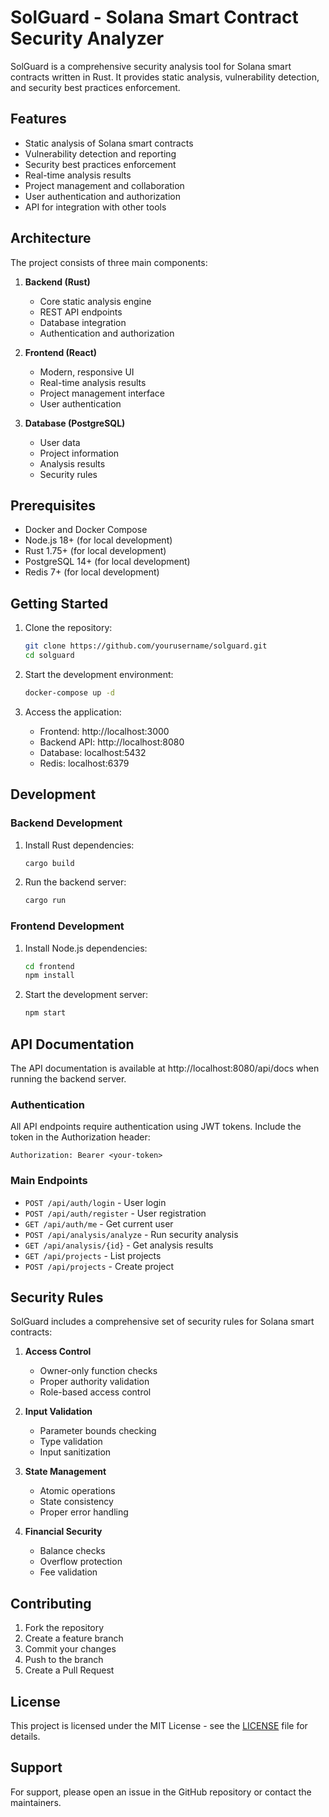 # SolGuard - Solana Smart Contract Security Analyzer

SolGuard is a comprehensive security analysis tool for Solana smart contracts written in Rust. It provides static analysis, vulnerability detection, and security best practices enforcement.

## Features

- Static analysis of Solana smart contracts
- Vulnerability detection and reporting
- Security best practices enforcement
- Real-time analysis results
- Project management and collaboration
- User authentication and authorization
- API for integration with other tools

## Architecture

The project consists of three main components:

1. **Backend (Rust)**
   - Core static analysis engine
   - REST API endpoints
   - Database integration
   - Authentication and authorization

2. **Frontend (React)**
   - Modern, responsive UI
   - Real-time analysis results
   - Project management interface
   - User authentication

3. **Database (PostgreSQL)**
   - User data
   - Project information
   - Analysis results
   - Security rules

## Prerequisites

- Docker and Docker Compose
- Node.js 18+ (for local development)
- Rust 1.75+ (for local development)
- PostgreSQL 14+ (for local development)
- Redis 7+ (for local development)

## Getting Started

1. Clone the repository:
   ```bash
   git clone https://github.com/yourusername/solguard.git
   cd solguard
   ```

2. Start the development environment:
   ```bash
   docker-compose up -d
   ```

3. Access the application:
   - Frontend: http://localhost:3000
   - Backend API: http://localhost:8080
   - Database: localhost:5432
   - Redis: localhost:6379

## Development

### Backend Development

1. Install Rust dependencies:
   ```bash
   cargo build
   ```

2. Run the backend server:
   ```bash
   cargo run
   ```

### Frontend Development

1. Install Node.js dependencies:
   ```bash
   cd frontend
   npm install
   ```

2. Start the development server:
   ```bash
   npm start
   ```

## API Documentation

The API documentation is available at http://localhost:8080/api/docs when running the backend server.

### Authentication

All API endpoints require authentication using JWT tokens. Include the token in the Authorization header:

```
Authorization: Bearer <your-token>
```

### Main Endpoints

- `POST /api/auth/login` - User login
- `POST /api/auth/register` - User registration
- `GET /api/auth/me` - Get current user
- `POST /api/analysis/analyze` - Run security analysis
- `GET /api/analysis/{id}` - Get analysis results
- `GET /api/projects` - List projects
- `POST /api/projects` - Create project

## Security Rules

SolGuard includes a comprehensive set of security rules for Solana smart contracts:

1. **Access Control**
   - Owner-only function checks
   - Proper authority validation
   - Role-based access control

2. **Input Validation**
   - Parameter bounds checking
   - Type validation
   - Input sanitization

3. **State Management**
   - Atomic operations
   - State consistency
   - Proper error handling

4. **Financial Security**
   - Balance checks
   - Overflow protection
   - Fee validation

## Contributing

1. Fork the repository
2. Create a feature branch
3. Commit your changes
4. Push to the branch
5. Create a Pull Request

## License

This project is licensed under the MIT License - see the [LICENSE](LICENSE) file for details.

## Support

For support, please open an issue in the GitHub repository or contact the maintainers. 